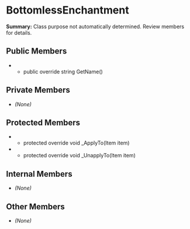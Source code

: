 # BottomlessEnchantment

**Summary:** Class purpose not automatically determined. Review members for details.

## Public Members
- - public override string GetName()

## Private Members
- *(None)*

## Protected Members
- - protected override void _ApplyTo(Item item)
- - protected override void _UnapplyTo(Item item)

## Internal Members
- *(None)*

## Other Members
- *(None)*

